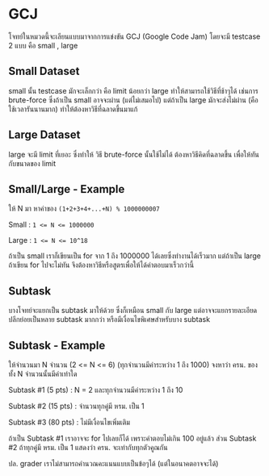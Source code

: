 GCJ
========
โจทย์ในหมวดนี้จะเลียนแบบมาจากการแข่งขัน GCJ (Google Code Jam) โดยจะมี testcase 2 แบบ คือ small , large

Small Dataset
-------------
small นั้น testcase มักจะเล็กกว่า คือ limit น้อยกว่า large ทำให้สามารถใช้วิธีที่ช้าๆได้ เช่นการ brute-force ซึ่งถ้าเป็น small อาจจะผ่าน (แต่ไม่เสมอไป) แต่ถ้าเป็น large มักจะส่งไม่ผ่าน (คือใช้เวลารันนานมาก) ทำให้ต้องหาวิธีที่ฉลาดขึ้นมาแก้

Large Dataset
-------------
large จะมี limit ที่เยอะ ซึ่งทำให้ วิธี brute-force นั้นใช้ไม่ได้ ต้องหาวิธีคิดที่ฉลาดขึ้น เพื่อให้ทันกับขนาดของ limit

Small/Large - Example
---------
ให้ N มา หาค่าของ `(1+2+3+4+...+N) % 1000000007`

Small : `1 <= N <= 1000000`

Large : `1 <= N <= 10^18`

ถ้าเป็น small เราก็เขียนเป็น for จาก 1 ถึง 1000000 ได้เลยซึ่งทำงานได้เร็วมาก แต่ถ้าเป็น large ถ้าเขียน for ไปจะไม่ทัน จึงต้องหาวิธีหรือสูตรเพื่อให้ได้คำตอบมาเร็วกว่านี้

Subtask
-------
บางโจทย์จะแยกเป็น subtask มาให้ด้วย ซึ่งก็เหมือน small กับ large แต่อาจจะแยกรายละเอียดปลีกย่อยเป็นหลาย subtask มากกว่า หรือมีเงื่อนไขพิเศษสำหรับบาง subtask

Subtask - Example
---------
ให้จำนวนมา N จำนวน (2 <= N <= 6) (ทุกจำนวนมีค่าระหว่าง 1 ถึง 1000) จงหาว่า ครน. ของทั้ง N จำนวนนั้นมีค่าเท่าใด

Subtask #1 (5 pts) : N = 2 และทุกจำนวนมีค่าระหว่าง 1 ถึง 10

Subtask #2 (15 pts) : จำนวนทุกคู่มี หรม. เป็น 1

Subtask #3 (80 pts) : ไม่มีเงื่อนไขเพิ่มเติม

ถ้าเป็น Subtask #1 เราอาจจะ for ไปเลยก็ได้ เพราะคำตอบไม่เกิน 100 อยู่แล้ว ส่วน Subtask #2 ถ้าทุกคู่มี หรม. เป็น 1 แสดงว่า ครน. จะเท่ากับทุกตัวคูณกัน

ปล. grader เราไม่สามารถคำนวณคะแนนแบบเป็นข้อๆได้ (แต่ในอนาคตอาจจะได้)
